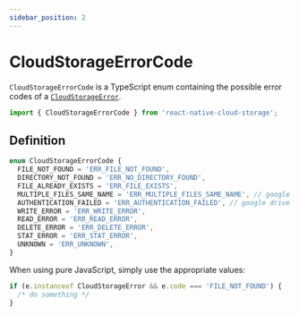 ```yaml
---
sidebar_position: 2
---
```


# CloudStorageErrorCode

`CloudStorageErrorCode` is a TypeScript enum containing the possible error codes of a [`CloudStorageError`](../CloudStorageError).

```ts
import { CloudStorageErrorCode } from 'react-native-cloud-storage';
```

## Definition

```ts
enum CloudStorageErrorCode {
  FILE_NOT_FOUND = 'ERR_FILE_NOT_FOUND',
  DIRECTORY_NOT_FOUND = 'ERR_NO_DIRECTORY_FOUND',
  FILE_ALREADY_EXISTS = 'ERR_FILE_EXISTS',
  MULTIPLE_FILES_SAME_NAME = 'ERR_MULTIPLE_FILES_SAME_NAME', // google drive only, see /docs/guides/google-drive-files-same-name
  AUTHENTICATION_FAILED = 'ERR_AUTHENTICATION_FAILED', // google drive only
  WRITE_ERROR = 'ERR_WRITE_ERROR',
  READ_ERROR = 'ERR_READ_ERROR',
  DELETE_ERROR = 'ERR_DELETE_ERROR',
  STAT_ERROR = 'ERR_STAT_ERROR',
  UNKNOWN = 'ERR_UNKNOWN',
}
```

When using pure JavaScript, simply use the appropriate values:

```js
if (e.instanceof CloudStorageError && e.code === 'FILE_NOT_FOUND') {
  /* do something */
}
```
